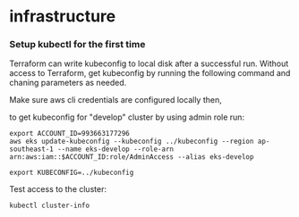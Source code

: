 # infrastructure

### Setup kubectl for the first time

Terraform can write kubeconfig to local disk after a successful run. Without access to Terraform, get kubeconfig by running the following command and chaning parameters as needed.

Make sure aws cli credentials are configured locally then,

to get kubeconfig for "develop" cluster by using admin role run:

    export ACCOUNT_ID=993663177296
    aws eks update-kubeconfig --kubeconfig ../kubeconfig --region ap-southeast-1 --name eks-develop --role-arn arn:aws:iam::$ACCOUNT_ID:role/AdminAccess --alias eks-develop
    
    export KUBECONFIG=../kubeconfig

Test access to the cluster:

    kubectl cluster-info
